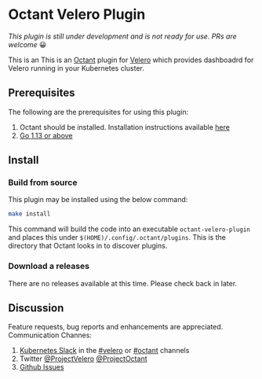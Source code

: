 # Octant Velero Plugin

_This plugin is still under development and is not ready for use. PRs are welcome_ 😀

This is an This is an [Octant](https://octant.dev/) plugin for [Velero](https://velero.io) which provides dashboadrd for Velero running in your Kubernetes cluster.

## Prerequisites

The following are the prerequisites for using this plugin:
1. Octant should be installed. Installation instructions available [here](https://github.com/vmware-tanzu/octant#installation)
2. [Go 1.13 or above](https://golang.org/dl/)

## Install

### Build from source

This plugin may be installed using the below command:

```bash
make install
```

This command will build the code into an executable `octant-velero-plugin` and places this under `$(HOME)/.config/.octant/plugins`. This is the directory that Octant looks in to discover plugins. 


### Download a releases

There are no releases available at this time. Please check back in later.

## Discussion

Feature requests, bug reports and enhancements are appreciated.
Communication Channes:
1. [Kubernetes Slack](http://slack.k8s.io/) in the [#velero](https://kubernetes.slack.com/app_redirect?channel=C6VCGP4MT) or [#octant](https://kubernetes.slack.com/app_redirect?channel=CM37M9FCG) channels
2. Twitter [@ProjectVelero](https://twitter.com/projectvelero) [@ProjectOctant](https://twitter.com/projectoctant)
3. [Github Issues](https://github.com/ashish-amarnath/octant-velero-plugin/issues/new)

